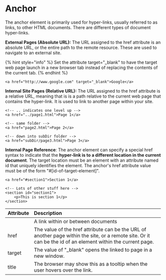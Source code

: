 # Anchor

The anchor element is primarily used for hyper-links, usually referred to as links, to other HTML documents. There are different types of document hyper-links.

**External Pages \(Absolute URL\):** The URL assigned to the href attribute is an absolute URL, or the entire path to the remote resource. These are used to navigate to an external site.

{% hint style="info" %}
Set the attribute target="\_blank" to have the target web page launch in a new browser tab instead of replacing the contents of the current tab.
{% endhint %}

```markup
<a href="http://www.google.com" target="_blank">Google</a>
```

**Internal Site Pages \(Relative URL\):** The URL assigned to the href attribute is a relative URL, meaning that is is a path relative to the current web page that contains the hyper-link. It is used to link to another page within your site.

```markup
<!-- .. indicates one level up -->
<a href="../page1.html">Page 1</a>

<!-- same folder -->
<a href="page2.html">Page 2</a>

<!-- down into subDir folder -->
<a href="subDir/page3.html">Page 3</a>
```

**Internal Page Reference**: The anchor element can specify a special href syntax to indicate that the **hyper-link is to a different location in the current document**. The target location must be an element with an attribute named id that uniquely identifies the element. The anchor's href attribute value must be of the form "\#\[id-of-target-element\]".

```markup
<a href="#section1">Section 1</a>

<!-- Lots of other stuff here -->
<section id="section1">
    <p>This is section 1</p>
</section>
```

| Attribute | Description |
| :--- | :--- |
|  | A link within or between documents |
| href | The value of the href attribute can be the URL of another page within the site, or a remote site. Or it can be the id of an element within the current page. |
| target | The value of "\_blank" opens the linked to page in a new window. |
| title | The browser may show this as a tooltip when the user hovers over the link. |

